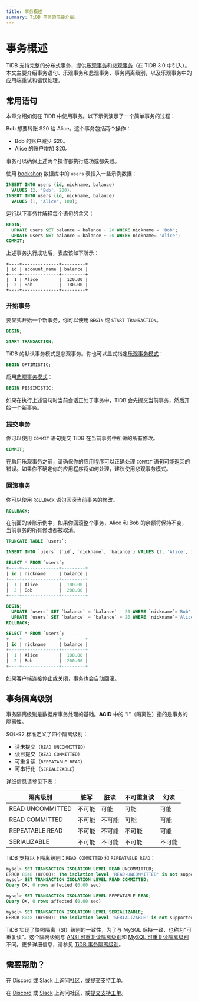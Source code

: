 ```yaml
---
title: 事务概述
summary: TiDB 事务的简要介绍。
---
```


# 事务概述

TiDB 支持完整的分布式事务，提供[乐观事务](/optimistic-transaction.md)和[悲观事务](/pessimistic-transaction.md)（在 TiDB 3.0 中引入）。本文主要介绍事务语句、乐观事务和悲观事务、事务隔离级别，以及乐观事务中的应用端重试和错误处理。

## 常用语句

本章介绍如何在 TiDB 中使用事务。以下示例演示了一个简单事务的过程：

Bob 想要转账 $20 给 Alice。这个事务包括两个操作：

- Bob 的账户减少 $20。
- Alice 的账户增加 $20。

事务可以确保上述两个操作都执行成功或都失败。

使用 [bookshop](/develop/dev-guide-bookshop-schema-design.md) 数据库中的 `users` 表插入一些示例数据：

```sql
INSERT INTO users (id, nickname, balance)
  VALUES (2, 'Bob', 200);
INSERT INTO users (id, nickname, balance)
  VALUES (1, 'Alice', 100);
```

运行以下事务并解释每个语句的含义：

```sql
BEGIN;
  UPDATE users SET balance = balance - 20 WHERE nickname = 'Bob';
  UPDATE users SET balance = balance + 20 WHERE nickname= 'Alice';
COMMIT;
```

上述事务执行成功后，表应该如下所示：

```
+----+--------------+---------+
| id | account_name | balance |
+----+--------------+---------+
|  1 | Alice        |  120.00 |
|  2 | Bob          |  180.00 |
+----+--------------+---------+

```

### 开始事务

要显式开始一个新事务，你可以使用 `BEGIN` 或 `START TRANSACTION`。

```sql
BEGIN;
```

```sql
START TRANSACTION;
```

TiDB 的默认事务模式是悲观事务。你也可以显式指定[乐观事务模式](/develop/dev-guide-optimistic-and-pessimistic-transaction.md)：

```sql
BEGIN OPTIMISTIC;
```

启用[悲观事务模式](/develop/dev-guide-optimistic-and-pessimistic-transaction.md)：

```sql
BEGIN PESSIMISTIC;
```

如果在执行上述语句时当前会话正处于事务中，TiDB 会先提交当前事务，然后开始一个新事务。

### 提交事务

你可以使用 `COMMIT` 语句提交 TiDB 在当前事务中所做的所有修改。

```sql
COMMIT;
```

在启用乐观事务之前，请确保你的应用程序可以正确处理 `COMMIT` 语句可能返回的错误。如果你不确定你的应用程序将如何处理，建议使用悲观事务模式。

### 回滚事务

你可以使用 `ROLLBACK` 语句回滚当前事务的修改。

```sql
ROLLBACK;
```

在前面的转账示例中，如果你回滚整个事务，Alice 和 Bob 的余额将保持不变，当前事务的所有修改都被取消。

```sql
TRUNCATE TABLE `users`;

INSERT INTO `users` (`id`, `nickname`, `balance`) VALUES (1, 'Alice', 100), (2, 'Bob', 200);

SELECT * FROM `users`;
+----+--------------+---------+
| id | nickname     | balance |
+----+--------------+---------+
|  1 | Alice        |  100.00 |
|  2 | Bob          |  200.00 |
+----+--------------+---------+

BEGIN;
  UPDATE `users` SET `balance` = `balance` - 20 WHERE `nickname`='Bob';
  UPDATE `users` SET `balance` = `balance` + 20 WHERE `nickname`='Alice';
ROLLBACK;

SELECT * FROM `users`;
+----+--------------+---------+
| id | nickname     | balance |
+----+--------------+---------+
|  1 | Alice        |  100.00 |
|  2 | Bob          |  200.00 |
+----+--------------+---------+
```

如果客户端连接停止或关闭，事务也会自动回滚。

## 事务隔离级别

事务隔离级别是数据库事务处理的基础。**ACID** 中的 "I"（隔离性）指的是事务的隔离性。

SQL-92 标准定义了四个隔离级别：

- 读未提交（`READ UNCOMMITTED`）
- 读已提交（`READ COMMITTED`）
- 可重复读（`REPEATABLE READ`）
- 可串行化（`SERIALIZABLE`）

详细信息请参见下表：

| 隔离级别 | 脏写 | 脏读 | 不可重复读 | 幻读 |
| ---------------- | ------------ | ------------ | ------------ | ------------ |
| READ UNCOMMITTED | 不可能 | 可能 | 可能 | 可能 |
| READ COMMITTED   | 不可能 | 不可能 | 可能 | 可能 |
| REPEATABLE READ  | 不可能 | 不可能 | 不可能 | 可能 |
| SERIALIZABLE     | 不可能 | 不可能 | 不可能 | 不可能 |

TiDB 支持以下隔离级别：`READ COMMITTED` 和 `REPEATABLE READ`：

```sql
mysql> SET TRANSACTION ISOLATION LEVEL READ UNCOMMITTED;
ERROR 8048 (HY000): The isolation level 'READ-UNCOMMITTED' is not supported. Set tidb_skip_isolation_level_check=1 to skip this error
mysql> SET TRANSACTION ISOLATION LEVEL READ COMMITTED;
Query OK, 0 rows affected (0.00 sec)

mysql> SET TRANSACTION ISOLATION LEVEL REPEATABLE READ;
Query OK, 0 rows affected (0.00 sec)

mysql> SET TRANSACTION ISOLATION LEVEL SERIALIZABLE;
ERROR 8048 (HY000): The isolation level 'SERIALIZABLE' is not supported. Set tidb_skip_isolation_level_check=1 to skip this error
```

TiDB 实现了快照隔离（SI）级别的一致性，为了与 MySQL 保持一致，也称为"可重复读"。这个隔离级别与 [ANSI 可重复读隔离级别](/transaction-isolation-levels.md#difference-between-tidb-and-ansi-repeatable-read)和 [MySQL 可重复读隔离级别](/transaction-isolation-levels.md#difference-between-tidb-and-mysql-repeatable-read)不同。更多详细信息，请参见 [TiDB 事务隔离级别](/transaction-isolation-levels.md)。

## 需要帮助？

<CustomContent platform="tidb">

在 [Discord](https://discord.gg/DQZ2dy3cuc?utm_source=doc) 或 [Slack](https://slack.tidb.io/invite?team=tidb-community&channel=everyone&ref=pingcap-docs) 上询问社区，或[提交支持工单](/support.md)。

</CustomContent>

<CustomContent platform="tidb-cloud">

在 [Discord](https://discord.gg/DQZ2dy3cuc?utm_source=doc) 或 [Slack](https://slack.tidb.io/invite?team=tidb-community&channel=everyone&ref=pingcap-docs) 上询问社区，或[提交支持工单](https://tidb.support.pingcap.com/)。

</CustomContent>
